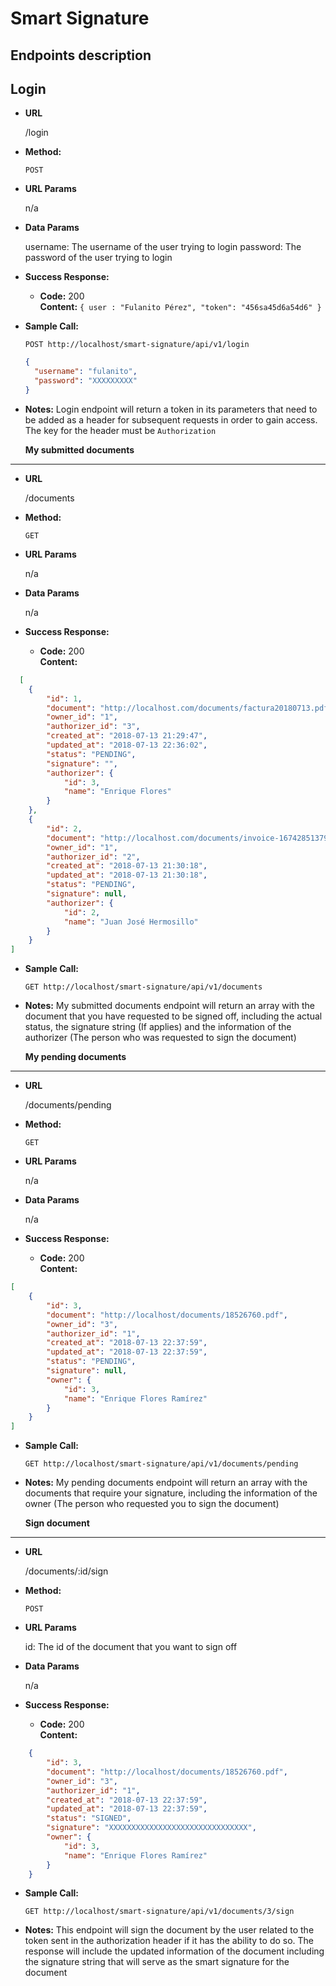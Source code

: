 # Smart Signature

## Endpoints description

**Login**
----

* **URL**

  /login

* **Method:**
  
  `POST`

*  **URL Params**

   n/a


* **Data Params**

  username: The username of the user trying to login
  password: The password of the user trying to login

* **Success Response:**

  * **Code:** 200 <br />
    **Content:** `{ user : "Fulanito Pérez", "token": "456sa45d6a54d6" }`
 
* **Sample Call:**

  `POST http://localhost/smart-signature/api/v1/login`

  ```json
  {
    "username": "fulanito",
    "password": "XXXXXXXXX"
  }
  ```

* **Notes:**
  Login endpoint will return a token in its parameters that need to be added as a header for subsequent requests in order to gain access. The key for the header must be `Authorization`
  
  
  
  **My submitted documents**
----

* **URL**

  /documents

* **Method:**
  
  `GET`

*  **URL Params**

   n/a


* **Data Params**

  n/a

* **Success Response:**

  * **Code:** 200 <br />
    **Content:**
```json
  [
    {
        "id": 1,
        "document": "http://localhost.com/documents/factura20180713.pdf",
        "owner_id": "1",
        "authorizer_id": "3",
        "created_at": "2018-07-13 21:29:47",
        "updated_at": "2018-07-13 22:36:02",
        "status": "PENDING",
        "signature": "",
        "authorizer": {
            "id": 3,
            "name": "Enrique Flores"
        }
    },
    {
        "id": 2,
        "document": "http://localhost.com/documents/invoice-167428513795.pdf",
        "owner_id": "1",
        "authorizer_id": "2",
        "created_at": "2018-07-13 21:30:18",
        "updated_at": "2018-07-13 21:30:18",
        "status": "PENDING",
        "signature": null,
        "authorizer": {
            "id": 2,
            "name": "Juan José Hermosillo"
        }
    }
]
```

* **Sample Call:**

  `GET http://localhost/smart-signature/api/v1/documents`


* **Notes:**
  My submitted documents endpoint will return an array with the document that you have requested to be signed off, including the actual status, the signature string (If applies) and the information of the authorizer (The person who was requested to sign the document)
  

 
  **My pending documents**
----
 
* **URL**

  /documents/pending

* **Method:**
  
  `GET`

*  **URL Params**

   n/a


* **Data Params**

  n/a

* **Success Response:**

  * **Code:** 200 <br />
    **Content:**
```json
[
    {
        "id": 3,
        "document": "http://localhost/documents/18526760.pdf",
        "owner_id": "3",
        "authorizer_id": "1",
        "created_at": "2018-07-13 22:37:59",
        "updated_at": "2018-07-13 22:37:59",
        "status": "PENDING",
        "signature": null,
        "owner": {
            "id": 3,
            "name": "Enrique Flores Ramírez"
        }
    }
]
```

* **Sample Call:**

  `GET http://localhost/smart-signature/api/v1/documents/pending`


* **Notes:**
  My pending documents endpoint will return an array with the documents that require your signature, including the information of the owner (The person who requested you to sign the document)
  
  

 
  **Sign document**
----
   

* **URL**

  /documents/:id/sign

* **Method:**
  
  `POST`

*  **URL Params**

   id: The id of the document that you want to sign off


* **Data Params**

  n/a

* **Success Response:**

  * **Code:** 200 <br />
    **Content:**
```json
    {
        "id": 3,
        "document": "http://localhost/documents/18526760.pdf",
        "owner_id": "3",
        "authorizer_id": "1",
        "created_at": "2018-07-13 22:37:59",
        "updated_at": "2018-07-13 22:37:59",
        "status": "SIGNED",
        "signature": "XXXXXXXXXXXXXXXXXXXXXXXXXXXXXXX",
        "owner": {
            "id": 3,
            "name": "Enrique Flores Ramírez"
        }
    }
```

* **Sample Call:**

  `GET http://localhost/smart-signature/api/v1/documents/3/sign`


* **Notes:**
  This endpoint will sign the document by the user related to the token sent in the authorization header if it has the ability to do so. The response will include the updated information of the document including the signature string that will serve as the smart signature for the document
